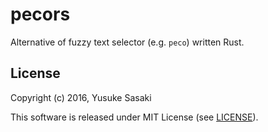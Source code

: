 # pecors
Alternative of fuzzy text selector (e.g. `peco`) written Rust.

## License
Copyright (c) 2016, Yusuke Sasaki

This software is released under MIT License (see [LICENSE](LICENSE)).
